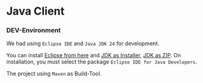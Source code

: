# Java Client

### DEV-Environment
We had using `Eclipse IDE` and `Java JDK 24` for development.

You can install [Eclipse from here](https://www.eclipse.org/downloads/download.php?file=/oomph/epp/2025-03/R/eclipse-inst-jre-win64.exe) and [JDK as Installer](https://download.oracle.com/java/24/latest/jdk-24_windows-x64_bin.exe), [JDK as ZIP](https://download.oracle.com/java/24/latest/jdk-24_windows-x64_bin.zip). On installation, you must select the package `Eclipse IDE for Java Developers`.

The project using `Maven` as Build-Tool.
